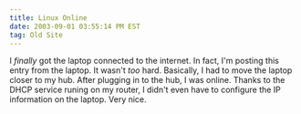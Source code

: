 ```yaml
---
title: Linux Online
date: 2003-09-01 03:55:14 PM EST
tag: Old Site
---
```


I *finally* got the laptop connected to the internet. In fact, I'm posting this entry from the laptop. It wasn't *too* hard. Basically, I had to move the laptop closer to my hub. After plugging in to the hub, I was online. Thanks to the DHCP service runing on my router, I didn't even have to configure the IP information on the laptop. Very nice.